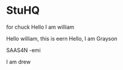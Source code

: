 # StuHQ
for chuck
Hello I am william

Hello william, this is eern
Hello, I am Grayson

SAAS4N -emi

I am drew
